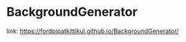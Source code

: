 #                                                                           BackgroundGenerator 
link: https://fordpipatkittikul.github.io/BackgroundGenerator/

